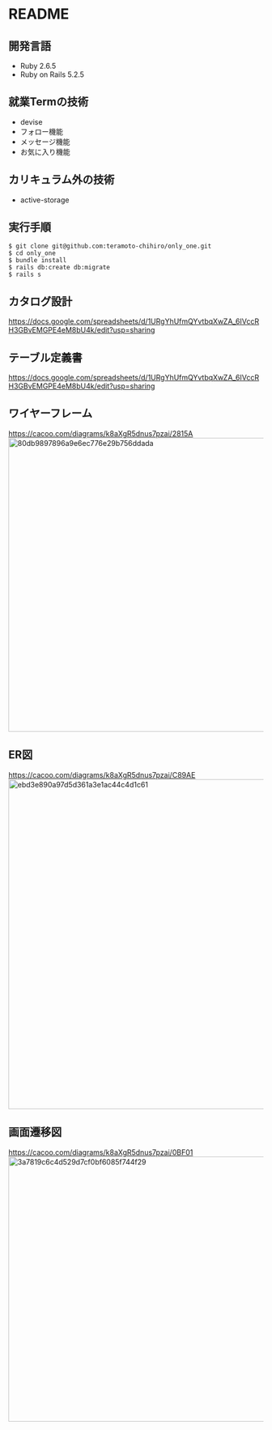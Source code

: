 # README
## 開発言語
- Ruby 2.6.5
- Ruby on Rails 5.2.5

## 就業Termの技術
- devise
- フォロー機能
- メッセージ機能
- お気に入り機能

## カリキュラム外の技術
- active-storage
## 実行手順
```
$ git clone git@github.com:teramoto-chihiro/only_one.git
$ cd only_one
$ bundle install
$ rails db:create db:migrate
$ rails s
```
## カタログ設計
https://docs.google.com/spreadsheets/d/1URgYhUfmQYvtbqXwZA_6IVccRH3GBvEMGPE4eM8bU4k/edit?usp=sharing
## テーブル定義書
https://docs.google.com/spreadsheets/d/1URgYhUfmQYvtbqXwZA_6IVccRH3GBvEMGPE4eM8bU4k/edit?usp=sharing
## ワイヤーフレーム
https://cacoo.com/diagrams/k8aXgR5dnus7pzai/2815A
<img width="581" alt="80db9897896a9e6ec776e29b756ddada" src="https://user-images.githubusercontent.com/79960318/121994669-ab957800-cde0-11eb-892c-ca47dd04d54a.png">                               
## ER図
https://cacoo.com/diagrams/k8aXgR5dnus7pzai/C89AE
<img width="652" alt="ebd3e890a97d5d361a3e1ac44c4d1c61" src="https://user-images.githubusercontent.com/79960318/122546762-405ed680-d06a-11eb-93bd-bd64e743e751.png">
## 画面遷移図
https://cacoo.com/diagrams/k8aXgR5dnus7pzai/0BF01
<img width="524" alt="3a7819c6c4d529d7cf0bf6085f744f29" src="https://user-images.githubusercontent.com/79960318/121994639-97517b00-cde0-11eb-9d43-fa1d57e9572f.png">
